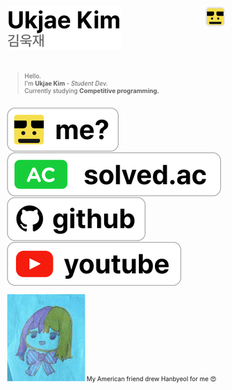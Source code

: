   <img src="Group 332.svg" style="height: 50px" align="right" />
  <picture>
    <source media="(prefers-color-scheme: dark)" srcset="https://raw.githubusercontent.com/kkreppass/kkreppass/1286a90ee512d1d700c128af9a50781cd6449b63/Group%20334.svg">
    <source media="(prefers-color-scheme: light)" srcset="https://raw.githubusercontent.com/kkreppass/kkreppass/1286a90ee512d1d700c128af9a50781cd6449b63/Group%20333.svg">
    <img alt="Ukjae Kim" src="Group 333.svg">
  </picture>
<br>
<br>
<br>

> Hello.\
I'm **Ukjae Kim** - *Student Dev.*\
> Currently studying **Competitive programming.**
> 

<br>
<a href = "https://snu.mcv.kr"><img src = "https://github.com/kkreppass/kkreppass/blob/main/Group%20110.svg"></a>
<a href = "https://solved.ac/profile/allang"><img src = "https://github.com/kkreppass/kkreppass/blob/main/Group%20104.svg"></a>
<a href = "https://github.com/kkreppass"><img src = "https://github.com/kkreppass/kkreppass/blob/main/Group%20106.svg"></a>
<a href = "https://www.youtube.com/@%ED%81%AC%EB%A0%88%ED%8C%8C%EC%8A%A4"><img src = "https://github.com/kkreppass/kkreppass/blob/main/Group%20108.svg"></a>
<br><br>
<img alt="hanbyeol picture drawn by my american friend" src="KakaoTalk_20241209_004319846.jpg" style="height: 200px;">
My American friend drew Hanbyeol for me 😍
